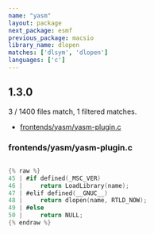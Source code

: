 ```yaml
---
name: "yasm"
layout: package
next_package: esmf
previous_package: macsio
library_name: dlopen
matches: ['dlsym', 'dlopen']
languages: ['c']
---
```

## 1.3.0
3 / 1400 files match, 1 filtered matches.

 - [frontends/yasm/yasm-plugin.c](#frontendsyasmyasm-pluginc)

### frontends/yasm/yasm-plugin.c

```c

{% raw %}
45 | #if defined(_MSC_VER)
46 |     return LoadLibrary(name);
47 | #elif defined(__GNUC__)
48 |     return dlopen(name, RTLD_NOW);
49 | #else
50 |     return NULL;
{% endraw %}

```